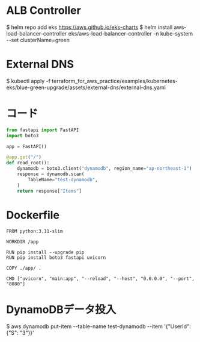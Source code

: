 # ALB Controller
$ helm repo add eks https://aws.github.io/eks-charts
$ helm install aws-load-balancer-controller eks/aws-load-balancer-controller -n kube-system --set clusterName=green

# External DNS
$ kubectl apply -f terraform_for_aws_practice/examples/kubernetes-eks/blue-green-upgrade/assets/external-dns/external-dns.yaml

# コード
```python
from fastapi import FastAPI
import boto3

app = FastAPI()

@app.get("/")
def read_root():
    dynamodb = boto3.client("dynamodb", region_name="ap-northeast-1")
    response = dynamodb.scan(
        TableName="test-dynamodb",
    )
    return response["Items"]
```

# Dockerfile
```docker
FROM python:3.11-slim

WORKDIR /app

RUN pip install --upgrade pip
RUN pip install boto3 fastapi uvicorn

COPY ./app/ .

CMD ["uvicorn", "main:app", "--reload", "--host", "0.0.0.0", "--port", "8080"]
```

# DynamoDBデータ投入
$ aws dynamodb put-item --table-name test-dynamodb --item '{"UserId": {"S": "3"}}'